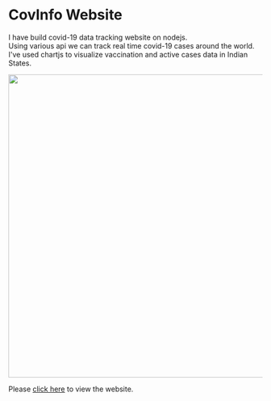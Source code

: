 # CovInfo Website

I have build covid-19 data tracking website on nodejs.<br>
Using various api we can track real time covid-19 cases around the world.<br>
I've used chartjs to visualize vaccination and active cases data in Indian States. 


<img src="https://user-images.githubusercontent.com/66485793/156899523-96e9109d-155b-4c19-a3fc-6c18fa87d6a0.png" width="600">


Please <a href="https://covinfo.cyclic.cloud/" target="blank">click here</a> to view the website.<br>

